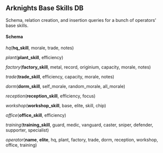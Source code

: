 ## Arknights Base Skills DB
Schema, relation creation, and insertion queries for a bunch of operators' base skills.

#### Schema

*hq*(**hq_skill**, morale, trade, notes)

*plant*(**plant_skill**, efficiency)

*factory*(**factory_skill**, metal, record, originium, capacity, morale, notes)

*trade*(**trade_skill**, efficiency, capacity, morale, notes)

*dorm*(**dorm_skill**, self_morale, random_morale, all_morale)

*reception*(**reception_skill**, efficiency, focus)

*workshop*(**workshop_skill**, base, elite, skill, chip)

*office*(**office_skill**, efficiency)

*training*(**training_skill**, guard, medic, vanguard, caster, sniper, defender, supporter, specialist)

*operator*(**name**, **elite**, hq, plant, factory, trade, dorm, reception, workshop, office, training)